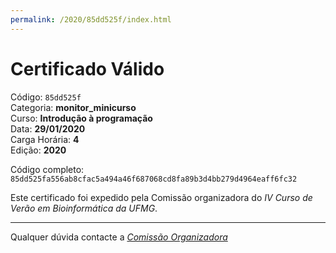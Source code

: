 ```yaml
---
permalink: /2020/85dd525f/index.html
---
```


# Certificado Válido

Código: `85dd525f`<br>
Categoria: **monitor_minicurso**<br>
Curso: **Introdução à programação**<br>
Data: **29/01/2020**<br>
Carga Horária: **4**<br>
Edição: **2020**<br>


Código completo: `85dd525fa556ab8cfac5a494a46f687068cd8fa89b3d4bb279d4964eaff6fc32`


Este certificado foi expedido pela Comissão organizadora do *IV Curso de Verão em Bioinformática da UFMG*.

----

Qualquer dúvida contacte a [_Comissão Organizadora_](<mailto:cursobioinfoufmg@gmail.com$subject=[Certificados]>)

